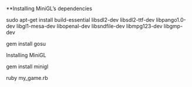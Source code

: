 **Installing MiniGL’s dependencies


sudo apt-get install build-essential libsdl2-dev libsdl2-ttf-dev libpango1.0-dev libgl1-mesa-dev libopenal-dev libsndfile-dev libmpg123-dev libgmp-dev


gem install gosu

Installing MiniGL

gem install minigl


ruby my_game.rb

